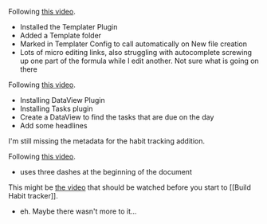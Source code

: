 Following [this video](https://www.youtube.com/watch?v=d6xPSjGipOU).

 - Installed the Templater Plugin
 - Added a Template folder
 - Marked in Templater Config to call automatically on New file creation
 - Lots of micro editing links, also struggling with autocomplete screwing up one part of the formula while I edit another. Not sure what is going on there

Following [this video](https://www.youtube.com/watch?v=ccN5vJzXwvo).

 - Installing DataView Plugin
 - Installing Tasks plugin
 - Create a DataView to find the tasks that are due on the day
 - Add some headlines

I'm still missing the metadata for the habit tracking addition.

Following [this video](https://youtu.be/57I7UNNEVGg?t=219).
 - uses three dashes at the beginning of the document

This might be [the video](https://www.youtube.com/watch?v=an8iBB_8ShE) that should be watched before you start to [[Build Habit tracker]].

 - eh. Maybe there wasn't more to it...